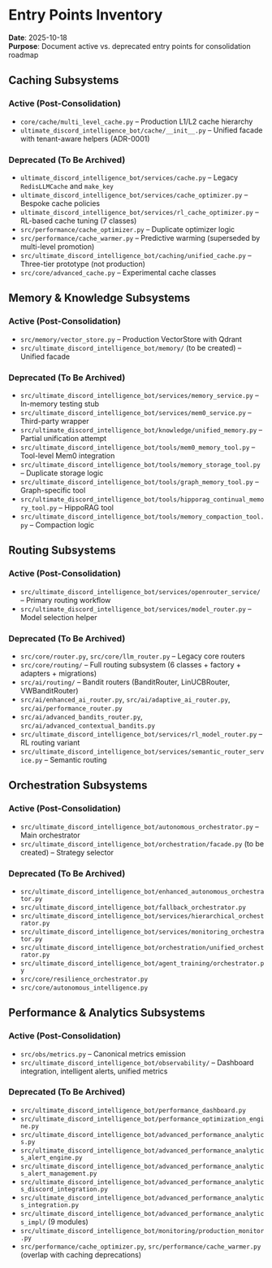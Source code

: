 # Entry Points Inventory

**Date**: 2025-10-18  
**Purpose**: Document active vs. deprecated entry points for consolidation roadmap

## Caching Subsystems

### Active (Post-Consolidation)

- `core/cache/multi_level_cache.py` – Production L1/L2 cache hierarchy
- `ultimate_discord_intelligence_bot/cache/__init__.py` – Unified facade with tenant-aware helpers (ADR-0001)

### Deprecated (To Be Archived)

- `ultimate_discord_intelligence_bot/services/cache.py` – Legacy `RedisLLMCache` and `make_key`
- `ultimate_discord_intelligence_bot/services/cache_optimizer.py` – Bespoke cache policies
- `ultimate_discord_intelligence_bot/services/rl_cache_optimizer.py` – RL-based cache tuning (7 classes)
- `src/performance/cache_optimizer.py` – Duplicate optimizer logic
- `src/performance/cache_warmer.py` – Predictive warming (superseded by multi-level promotion)
- `src/ultimate_discord_intelligence_bot/caching/unified_cache.py` – Three-tier prototype (not production)
- `src/core/advanced_cache.py` – Experimental cache classes

## Memory & Knowledge Subsystems

### Active (Post-Consolidation)

- `src/memory/vector_store.py` – Production VectorStore with Qdrant
- `src/ultimate_discord_intelligence_bot/memory/` (to be created) – Unified facade

### Deprecated (To Be Archived)

- `src/ultimate_discord_intelligence_bot/services/memory_service.py` – In-memory testing stub
- `src/ultimate_discord_intelligence_bot/services/mem0_service.py` – Third-party wrapper
- `src/ultimate_discord_intelligence_bot/knowledge/unified_memory.py` – Partial unification attempt
- `src/ultimate_discord_intelligence_bot/tools/mem0_memory_tool.py` – Tool-level Mem0 integration
- `src/ultimate_discord_intelligence_bot/tools/memory_storage_tool.py` – Duplicate storage logic
- `src/ultimate_discord_intelligence_bot/tools/graph_memory_tool.py` – Graph-specific tool
- `src/ultimate_discord_intelligence_bot/tools/hipporag_continual_memory_tool.py` – HippoRAG tool
- `src/ultimate_discord_intelligence_bot/tools/memory_compaction_tool.py` – Compaction logic

## Routing Subsystems

### Active (Post-Consolidation)

- `src/ultimate_discord_intelligence_bot/services/openrouter_service/` – Primary routing workflow
- `src/ultimate_discord_intelligence_bot/services/model_router.py` – Model selection helper

### Deprecated (To Be Archived)

- `src/core/router.py`, `src/core/llm_router.py` – Legacy core routers
- `src/core/routing/` – Full routing subsystem (6 classes + factory + adapters + migrations)
- `src/ai/routing/` – Bandit routers (BanditRouter, LinUCBRouter, VWBanditRouter)
- `src/ai/enhanced_ai_router.py`, `src/ai/adaptive_ai_router.py`, `src/ai/performance_router.py`
- `src/ai/advanced_bandits_router.py`, `src/ai/advanced_contextual_bandits.py`
- `src/ultimate_discord_intelligence_bot/services/rl_model_router.py` – RL routing variant
- `src/ultimate_discord_intelligence_bot/services/semantic_router_service.py` – Semantic routing

## Orchestration Subsystems

### Active (Post-Consolidation)

- `src/ultimate_discord_intelligence_bot/autonomous_orchestrator.py` – Main orchestrator
- `src/ultimate_discord_intelligence_bot/orchestration/facade.py` (to be created) – Strategy selector

### Deprecated (To Be Archived)

- `src/ultimate_discord_intelligence_bot/enhanced_autonomous_orchestrator.py`
- `src/ultimate_discord_intelligence_bot/fallback_orchestrator.py`
- `src/ultimate_discord_intelligence_bot/services/hierarchical_orchestrator.py`
- `src/ultimate_discord_intelligence_bot/services/monitoring_orchestrator.py`
- `src/ultimate_discord_intelligence_bot/orchestration/unified_orchestrator.py`
- `src/ultimate_discord_intelligence_bot/agent_training/orchestrator.py`
- `src/core/resilience_orchestrator.py`
- `src/core/autonomous_intelligence.py`

## Performance & Analytics Subsystems

### Active (Post-Consolidation)

- `src/obs/metrics.py` – Canonical metrics emission
- `src/ultimate_discord_intelligence_bot/observability/` – Dashboard integration, intelligent alerts, unified metrics

### Deprecated (To Be Archived)

- `src/ultimate_discord_intelligence_bot/performance_dashboard.py`
- `src/ultimate_discord_intelligence_bot/performance_optimization_engine.py`
- `src/ultimate_discord_intelligence_bot/advanced_performance_analytics.py`
- `src/ultimate_discord_intelligence_bot/advanced_performance_analytics_alert_engine.py`
- `src/ultimate_discord_intelligence_bot/advanced_performance_analytics_alert_management.py`
- `src/ultimate_discord_intelligence_bot/advanced_performance_analytics_discord_integration.py`
- `src/ultimate_discord_intelligence_bot/advanced_performance_analytics_integration.py`
- `src/ultimate_discord_intelligence_bot/advanced_performance_analytics_impl/` (9 modules)
- `src/ultimate_discord_intelligence_bot/monitoring/production_monitor.py`
- `src/performance/cache_optimizer.py`, `src/performance/cache_warmer.py` (overlap with caching deprecations)
